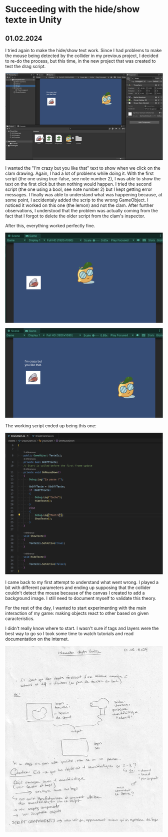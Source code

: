 # Succeeding with the hide/show texte in Unity

## 01.02.2024

I tried again to make the hide/show text work. Since I had problems to make the mouse being detected by the collider in my previous project, I decided to re-do the process, but this time, in the new project that was created to test the drag script.

![](images/20240201/unityProject.png)

I wanted the "I'm crazy but you like that" text to show when we click on the clam drawing. Again, I had a lot of problems while doing it. With the first script (the one using true-false, see note number 2), I was able to show the text on the first click but then nothing would happen. I tried the second script (the one using a bool, see note number 2) but I kept getting error messages. I finally was able to understand what was happening because, at some point, I accidentaly added the scrip to the wrong GameObject. I noticed it worked on this one (the lemon) and not the clam. After further observations, I understood that the problem was actually coming from the fact that I forgot to delete the older script from the clam's inspector.

After this, everything worked perfectly fine.

![](images/20240201/textHide.png)

![](images/20240201/textShow.png)

The working script ended up being this one:

![](images/20240201/ShowTextScript.png)

I came back to my first attempt to understand what went wrong. I played a bit with different parameters and ending up supposing that the collider couldn't detect the mouse because of the canvas I created to add a background image. I still need to document myself to validate this theory.

For the rest of the day, I wanted to start experimenting with the main interaction of my game: making objects react to other based on given caracteristics.

I didn't really know where to start. I wasn't sure if tags and layers were the best way to go so I took some time to watch tutorials and read documentation on the internet.

![](images/20240201/notes.jpeg)
